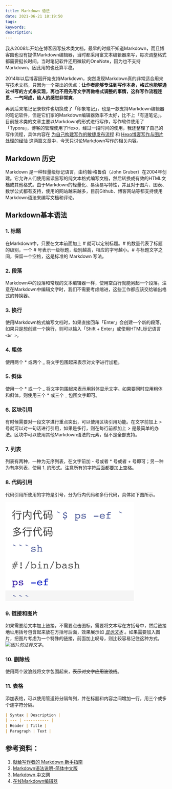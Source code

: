 ```yaml
---
title: Markdown 语法
date: 2021-06-21 18:19:50
tags:
keywords:
description:
---
```


我从2008年开始在博客园写技术类文档，最早的时候不知道Markdown，而且博客园也没有提供Markdown编辑器，当时都采用富文本编辑器来写，每次调整格式都需要挺长时间。当时笔记软件还用微软的OneNote，因为也不支持Markdown，因此用的也还算平稳。

2014年以后博客园开始支持Markdown，突然发现Markdown真的非常适合用来写技术文档，只因为一个突出的优点：**让作者能够专注到写作本身，格式也能够通过书写的方式来实现，再也不用先写文字再做格式调整的事情，这样写作流程连贯、一气呵成，给人的感觉非常爽**。

再到后来笔记记录软件也切换成了「印象笔记」，也是一款支持Markdown编辑器的笔记软件，但是它们家的Markdown编辑器效率不太好，比不上「有道笔记」。目前技术类的文章主要以Markdown的形式进行写作，写作软件使用了「Typora」，博客的管理使用了Hexo，经过一段时间的使用，我还整理了自己的写作流程，具体内容在 [为自己构建写作的敏捷发布流程](http://www.edulinks.cn/2020/06/04/20200604-build-my-writing-devops/) 和 [Hexo博客写作与图片处理的经验](http://www.edulinks.cn/2020/03/14/20200314-write-hexo-with-typora/) 这两篇文章中，今天只讨论Markdown写作的相关内容。

## Markdown 历史

Markdown 是一种轻量级标记语言，由约翰·格鲁伯（John Gruber）在2004年创建。它允许人们使用易读易写的纯文本格式编写文档，然后转换成有效的HTML文档或其他格式。由于Markdown的轻量化、易读易写特性，并且对于图片、图表、数学公式都有支持，使用的网站越来越多，目前Github、博客网站等都支持使用Markdown语法来编写文档和评论。

## Markdown基本语法

### 1. 标题

在Markdown中，只要在文本前面加上 *#* 就可以定制标题。*#* 的数量代表了标题的级别，一个 # 号表示一级标题，级别越高，相应的字号越小。*#* 与标题文字之间，保留一个空格，这是标准的 Markdown 写法。

### 2. 段落

Markdown中的段落和常规的文本编辑器一样，使用空白行就能另起一个段落。注意在Markdown中编辑文字时，我们不需要考虑缩进，这些工作都应该交给输出格式的转换器。

### 3. 换行

使用Markdown格式编写文档时，如果直接回车「Enter」会创建一个新的段落，如果只是想创建一个换行，则可以输入「Shift + Enter」或使用HTML标记语言`<br >`。

### 4. 粗体

使用两个 * 或两个 _ 将文字包围起来表示对文字进行加粗。

### 5. 斜体

使用一个 * 或一个 _ 将文字包围起来表示用斜体显示文字。如果要同时应用粗体和斜体，则使用三个 * 或三个 _ 包围文字即可。

### 6. 区块引用

有时候需要对一段文字进行重点突出，可以使用区块引用功能。在文字前加上 > 号就可以对一句话进行引用，如果是多行，则在每行前都加上 > 是最简单的办法。区块中可以使用其他Markdown语法的元素，但不是全部支持。

### 7. 列表

列表有两种，一种为无序列表，在文字前加 *-* 号或者 * 号或者 + 号即可；另一种为有序列表，使用 1. 的形式。注意所有的字符后面都要加上空格。

### 8. 代码引用

代码引用所使用的字符是引号，分为行内代码和多行代码，具体如下图所示。 

![image-20210622210627041](20210621-markdown-syntax/image-20210622210627041.png)

### 9. 链接和图片

如果需要给文本加上链接，不需要点击图标，需要将文本写在方括号中，然后链接地址用括号包含起来放在方括号后面，效果展示如 *[显示文本](链接地址)* 。如果需要加入图片，把图片考虑为一个特殊的链接，前面加上叹号，则比较容易记住这种方式，*![图片的注释文字](图片的链接地址)*。

### 10. 删除线

使用两个波浪线将文字包围起来，~~表示对文字应用波浪线~~。

### 11. 表格

添加表格，可以使用管道符分隔每列，并在标题和内容之间增加一行，用三个或多个连字符分隔。
```markdown
| Syntax | Description |
| --- | ----------- |
| Header | Title |
| Paragraph | Text |
```

## 参考资料：
1. [献给写作者的 Markdown 新手指南](http://www.jianshu.com/p/q81RER)
2. [Markdown语法说明-简体中文版](http://www.appinn.com/markdown/)
3. [Markdown 中文网](http://markdown.p2hp.com)
4. [在线Markdown编辑器](https://dillinger.io)

